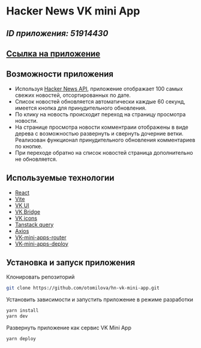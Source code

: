 # Hacker News VK mini App

## _ID приложения: 51914430_

## [Cсылка на приложение](https://vk.com/app51914430)


## Возможности приложения

- Используя [Hacker News API](https://github.com/HackerNews/API), приложение отображает 100 самых свежих новостей, отсортированных по дате.
- Список новостей обновляется автоматически каждые 60 секунд, имеется кнопка для принудительного обновления.
- По клику на новость происходит переход на страницу просмотра новости.
- На странице просмотра новости комментраии отображены в виде дерева с возможностью развернуть и свернуть дочерние ветки. Реализован функционал принудительного обновления комментариев по кнопке.
- При переходе обратно на список новостей страница дополнительно не обновляется.


## Используемые технологии


- [React](http://react.dev)
- [Vite](https://vitejs.dev/)
- [VK UI](https://vkcom.github.io/VKUI)
- [VK Bridge](https://www.npmjs.com/package/@vkontakte/vk-bridge-react)
- [VK icons](https://vkcom.github.io/icons/)
- [Tanstack query](https://tanstack.com/query/latest)
- [Axios](https://axios-http.com/ru/docs/intro)
- [VK-mini-apps-router](https://github.com/VKCOM/vk-mini-apps-router)
- [VK-mini-apps-deploy](https://dev.vk.com/ru/mini-apps/development/hosting/overview)


## Установка и запуск приложения

Клонировать репозиторий

```sh
git clone https://github.com/otomilova/hn-vk-mini-app.git
```


Установить зависимости и запустить приложение в режиме разработки

```sh
yarn install
yarn dev
```

Развернуть приложение как сервис VK Mini App

```sh
yarn deploy
```
